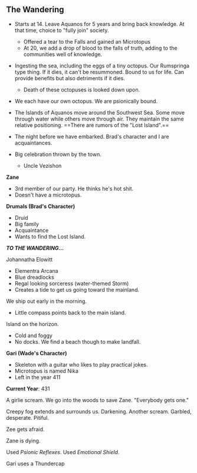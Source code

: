 ## The Wandering
- Starts at 14. Leave Aquanos for 5 years and bring back knowledge. At that time, choice to "fully join" society.
	- Offered a tear to the Falls and gained an Microtopus
	- At 20, we add a drop of blood to the falls of truth, adding to the communities well of knowledge.
- Ingesting the sea, including the eggs of a tiny octopus. Our Rumspringa type thing. If it dies, it can't be resummoned. Bound to us for life. Can provide benefits but also detriments if it dies.
	- Death of these octopuses is looked down upon.
- We each have our own octopus. We are psionically bound. 

- The Islands of Aquanos move around the Southwest Sea. Some move through water while others move through air. They maintain the same relative positioning. ==There are rumors of the "Lost Island".==

- The night before we have embarked. Brad's character and I are acquaintances.
- Big celebration thrown by the town.
	- Uncle Vezishon

**Zane**
- 3rd member of our party. He thinks he's hot shit.
- Doesn't have a microtopus.

**Drumals (Brad's Character)**
- Druid
- Big family
- Acquaintance
- Wants to find the Lost Island.

***TO THE WANDERING...***

Johannatha Elowitt
- Elementra Arcana
- Blue dreadlocks
- Regal looking sorceress (water-themed Storm)
- Creates a tide to get us going toward the mainland.

We ship out early in the morning.
- Little compass points back to the main island.

Island on the horizon.
- Cold and foggy
- No docks. We find a beach though to make landfall.

**Gari (Wade's Character)**
- Skeleton with a guitar who likes to play practical jokes.
- Microtopus is named Nika
- Left in the year 411

**Current Year**: 431

A girlie scream. We go into the woods to save Zane. "Everybody gets one."

Creepy fog extends and surrounds us. Darkening.
Another scream. Garbled, desperate. Pitiful.

Zee gets afraid.

Zane is dying.

Used *Psionic Reflexes*.
Used *Emotional Shield*.

Gari uses a Thundercap